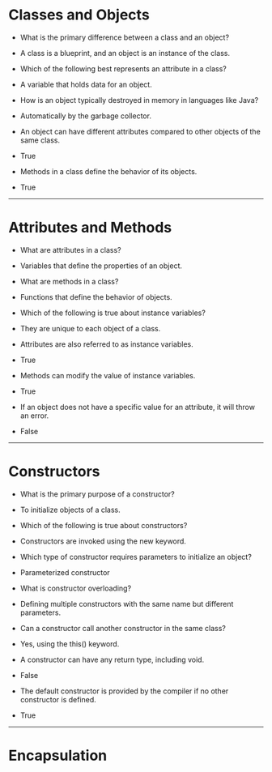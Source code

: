 #  Classes and Objects

- What is the primary difference between a class and an object?
- A class is a blueprint, and an object is an instance of the class.

- Which of the following best represents an attribute in a class?
- A variable that holds data for an object.

- How is an object typically destroyed in memory in languages like Java?
- Automatically by the garbage collector.

- An object can have different attributes compared to other objects of the same class.
- True

- Methods in a class define the behavior of its objects.
- True
  
 ----
 
# Attributes and Methods

- What are attributes in a class?
- Variables that define the properties of an object.

- What are methods in a class?
- Functions that define the behavior of objects.

- Which of the following is true about instance variables?
- They are unique to each object of a class.

- Attributes are also referred to as instance variables.
- True

- Methods can modify the value of instance variables.
- True

- If an object does not have a specific value for an attribute, it will throw an error.
- False
  
---

#  Constructors

- What is the primary purpose of a constructor?
- To initialize objects of a class.

- Which of the following is true about constructors?
- Constructors are invoked using the new keyword.


- Which type of constructor requires parameters to initialize an object?
- Parameterized constructor


- What is constructor overloading?
- Defining multiple constructors with the same name but different parameters.


- Can a constructor call another constructor in the same class?
- Yes, using the this() keyword.


- A constructor can have any return type, including void.
- False

- The default constructor is provided by the compiler if no other constructor is defined.
- True

---

# Encapsulation
